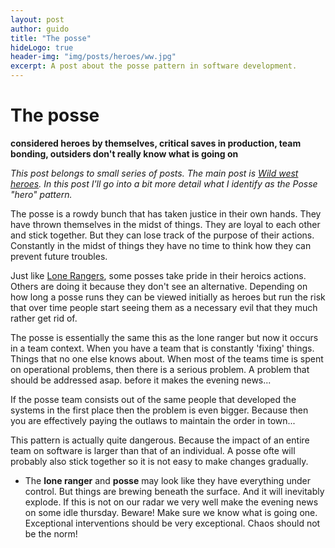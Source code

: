 ```yaml
---
layout: post
author: guido
title: "The posse"
hideLogo: true
header-img: "img/posts/heroes/ww.jpg"
excerpt: A post about the posse pattern in software development.
---
```

# The posse

__considered heroes by themselves, critical saves in production, team bonding, outsiders don't really know what is going on__

*This post belongs to small series of posts. The main post is [Wild west heroes](/10/05/2018/Heroes/). In this post I'll go into a bit more detail what I identify as the Posse "hero" pattern.*

The posse is a rowdy bunch that has taken justice in their own hands. They have thrown themselves in the midst of things. They are loyal to each other and stick together. But they can lose track of the purpose of their actions. Constantly in the midst of things they have no time to think how they can prevent future troubles.

Just like [Lone Rangers](/12/05/2018/LoneRanger/), some posses take pride in their heroics actions. Others are doing it because they don't see an alternative. Depending on how long a posse runs they can be viewed initially as heroes but run the risk that over time people start seeing them as a necessary evil that they much rather get rid of.

The posse is essentially the same this as the lone ranger but now it occurs in a team context. When you have a team that is constantly 'fixing' things. Things that no one else knows about. When most of the teams time is spent on operational problems, then there is a serious problem. A problem that should be addressed asap. before it makes the evening news...
 
If the posse team consists out of the same people that developed the systems in the first place then the problem is even bigger. Because then you are effectively paying  the outlaws to maintain the order in town... 

This pattern is actually quite dangerous. Because the impact of an entire team on software is larger than that of an individual. A posse ofte will probably also stick together so it is not easy to make changes gradually. 

+ The **lone ranger** and **posse** may look like they have everything under control. But things are brewing beneath the surface. And it will inevitably explode. If this is not on our radar we very well make the evening news on some idle thursday. Beware! Make sure we know what is going one. Exceptional interventions should be very exceptional. Chaos should not be the norm!

